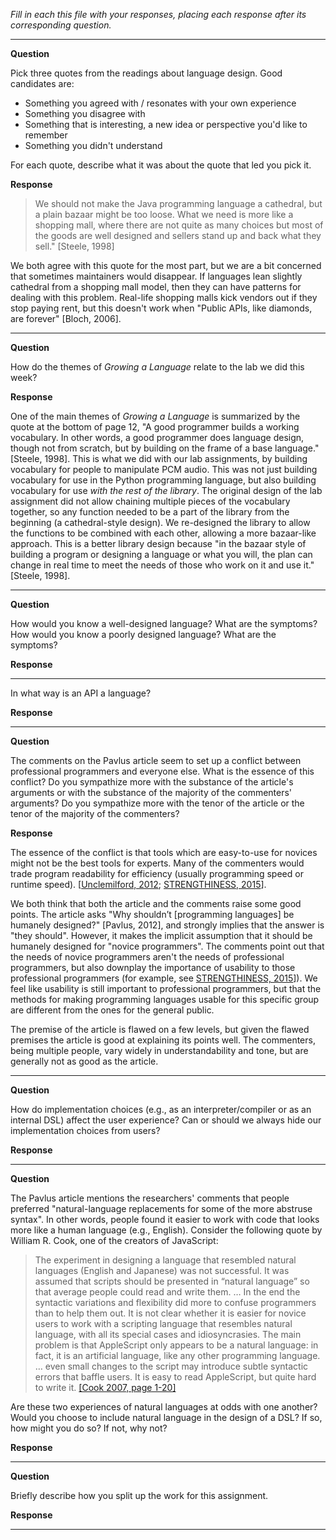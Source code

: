 _Fill in each this file with your responses, placing each response after its
corresponding question._

---

**Question**

Pick three quotes from the readings about language design. Good candidates 
are:

   + Something you agreed with / resonates with your own experience
   + Something you disagree with
   + Something that is interesting, a new idea or perspective you'd like to remember
   + Something you didn't understand

For each quote, describe what it was about the quote that led you pick it.

**Response**

> We should not make the Java programming language a cathedral, but a plain
> bazaar might be too loose. What we need is more like a shopping mall, where there are
> not quite as many choices but most of the goods are well designed and sellers stand up
> and back what they sell." [Steele, 1998]

We both agree with this quote for the most part, but we are a bit concerned that sometimes maintainers would disappear. If languages lean slightly cathedral from a shopping mall model, then they can have patterns for dealing with this problem. Real-life shopping malls kick vendors out if they stop paying rent, but this doesn't work when "Public APIs, like diamonds, are forever" [Bloch, 2006].

> 

---

**Question**

How do the themes of _Growing a Language_ relate to the lab we did this week?

**Response**

One of the main themes of _Growing a Language_ is summarized by the quote at the bottom of page 12, "A good programmer builds a working vocabulary. In other words, a good programmer
does language design, though not from scratch, but by building on the frame of a base
language." [Steele, 1998]. This is what we did with our lab assignments, by building vocabulary for people to manipulate PCM audio. This was not just building vocabulary for use in the Python programming language, but also building vocabulary for use _with the rest of the library_. The original design of the lab assignment did not allow chaining multiple pieces of the vocabulary together, so any function needed to be a part of the library from the beginning (a cathedral-style design). We re-designed the library to allow the functions to be combined with each other, allowing a more bazaar-like approach. This is a better library design because "in the bazaar style of building a program or designing
a language or what you will, the plan can change in real time to meet the needs of those
who work on it and use it." [Steele, 1998].

---

**Question**

How would you know a well-designed language? What are the symptoms? How would
you know a poorly designed language? What are the symptoms?

**Response**



---
 

In what way is an API a language? 

**Response**



---

**Question**

The comments on the Pavlus article seem to set up a conflict between
professional programmers and everyone else. What is the essence of this
conflict? Do you sympathize more with the substance of the article's arguments
or with the substance of the majority of the commenters' arguments? Do you
sympathize more with the tenor of the article or the tenor of the majority of
the commenters?

**Response**

The essence of the conflict is that tools which are easy-to-use for novices might not be the best tools for experts. Many of the commenters would trade program readability for efficiency (usually programming speed or runtime speed). [[Unclemilford, 2012](https://www.fastcodesign.com/1665735/why-arent-computer-programming-languages-designed-better#comment-f7558800-41fb-11e1-921b-9794fc737ae8); [STRENGTHINESS, 2015](https://www.fastcodesign.com/1665735/why-arent-computer-programming-languages-designed-better#comment-93e75ca0-9b5b-11e4-a3e4-4930d33952b2)].

We both think that both the article and the comments raise some good points. The article asks "Why shouldn’t [programming languages] be humanely designed?" [Pavlus, 2012], and strongly implies that the answer is "they should".
However, it makes the implicit assumption that it should be humanely designed for "novice programmers". The comments point out that the needs of novice programmers aren't the needs of professional programmers, but also downplay the importance of usability to those professional programmers (for example, see [STRENGTHINESS, 2015](https://www.fastcodesign.com/1665735/why-arent-computer-programming-languages-designed-better#comment-93e75ca0-9b5b-11e4-a3e4-4930d33952b2)]). We feel like usability is still important to professional programmers, but that the methods for making programming languages usable for this specific group are different from the ones for the general public.

The premise of the article is flawed on a few levels, but given the flawed premises the article is good at explaining its points well. The commenters, being multiple people, vary widely in understandability and tone, but are generally not as good as the article.


---

**Question**

How do implementation choices (e.g., as an interpreter/compiler or as an
internal DSL) affect the user experience? Can or should we always hide our
implementation choices from users?

**Response**



---

**Question**

The Pavlus article mentions the researchers' comments that people preferred
"natural-language replacements for some of the more abstruse syntax". In other 
words, people found it easier to work with code that looks more like a human language (e.g.,
English). Consider the following quote by William R. Cook, one of the creators
of JavaScript:


> The experiment in designing a language that resembled natural languages (English
> and Japanese) was not successful. It was assumed that scripts should be
> presented in “natural language” so that average people could read and write
> them. … In the end the syntactic variations and flexibility did more to confuse
> programmers than to help them out. It is not clear whether it is easier for
> novice users to work with a scripting language that resembles natural language,
> with all its special cases and idiosyncrasies. The main problem is that
> AppleScript only appears to be a natural language: in fact, it is an artificial
> language, like any other programming language. … even small changes to the
> script may introduce subtle syntactic errors that baffle users. It is easy to
> read AppleScript, but quite hard to write it.
[[Cook 2007, page 1-20]](https://dl.acm.org/citation.cfm?doid=1238844.1238845)

Are these two experiences of natural languages at odds with one another? Would
you choose to include natural language in the design of a DSL? If so, how might
you do so? If not, why not?

**Response**



---

**Question**

Briefly describe how you split up the work for this assignment.

**Response**



---

